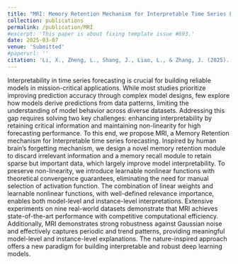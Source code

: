 ```yaml
---
title: "MRI: Memory Retention Mechanism for Interpretable Time Series Forecasting"
collection: publications
permalink: /publication/MRI
#excerpt: 'This paper is about fixing template issue #693.'
date: 2025-03-07
venue: 'Submitted'
#paperurl: ''
citation: 'Li, X., Zheng, L., Shang, J., Liao, L., & Zhang, J. (2025). MRI: Memory Retention Mechanism for Interpretable Time Series Forecasting. IEEE Transactions on Pattern Analysis and Machine Intelligence.(Submitted)'
---
```


Interpretability in time series forecasting is crucial for building reliable models in mission-critical applications. While most studies prioritize improving prediction accuracy through complex model designs, few explore how models derive predictions from data patterns, limiting the understanding of model behavior across diverse datasets. Addressing this gap requires solving two key challenges: enhancing interpretability by retaining critical information and maintaining non-linearity for high forecasting performance. To this end, we propose MRI, a Memory Retention mechanism for Interpretable time series forecasting. Inspired by human brain’s forgetting mechanism, we design a novel memory retention module to discard irrelevant information and a memory recall module to retain sparse but important data, which largely improve model interpretability. To preserve non-linearity, we introduce learnable nonlinear functions with theoretical convergence guarantees, eliminating the need for manual selection of activation function. The combination of linear weights and learnable nonlinear functions, with well-defined relevance importance, enables both model-level and instance-level interpretations. Extensive experiments on nine real-world datasets demonstrate that MRI achieves state-of-the-art performance with competitive computational efficiency. Additionally, MRI demonstrates strong robustness against Gaussian noise and effectively captures periodic and trend patterns, providing meaningful model-level and instance-level explanations. The nature-inspired approach offers a new paradigm for building interpretable and robust deep learning models.
